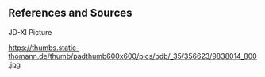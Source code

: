 ## References and Sources

JD-XI Picture

https://thumbs.static-thomann.de/thumb/padthumb600x600/pics/bdb/_35/356623/9838014_800.jpg
